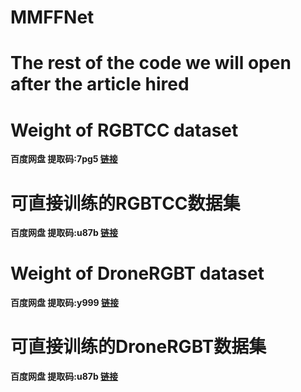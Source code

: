# MMFFNet
# The rest of the code we will open after the article hired
# Weight of RGBTCC dataset
**百度网盘 提取码:7pg5 [链接](https://pan.baidu.com/s/1Es8cWKUGee3-sJf7oHdr9w?pwd=7pg5)**
# 可直接训练的RGBTCC数据集
**百度网盘 提取码:u87b [链接](https://pan.baidu.com/s/1jGeXJ0gvm2EXwHLk_SW7gQ?pwd=u87b)**
# Weight of DroneRGBT dataset
**百度网盘 提取码:y999 [链接](https://pan.baidu.com/s/1_exG9TlQA5qD7fHNy_OU2A?pwd=y999)**
# 可直接训练的DroneRGBT数据集
**百度网盘 提取码:u87b [链接](https://pan.baidu.com/s/17sqNcftdLtMp2ZDOWeE-Pw?pwd=f2nv)**
